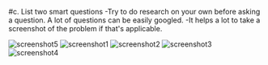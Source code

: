 #c. List two smart questions
-Try to do research on your own before asking a question. A lot of questions can be easily googled.
-It helps a lot to take a screenshot of the problem if that's applicable. 


![screenshot5](http://i.imgur.com/lrtyRmu.png)
![screenshot1](http://i.imgur.com/uV9w4Gi.png)
![screenshot2](http://i.imgur.com/C8kkWPV.png)
![screenshot3](http://i.imgur.com/7DR75wz.png)
![screenshot4](http://i.imgur.com/n5VSRP5.png)


